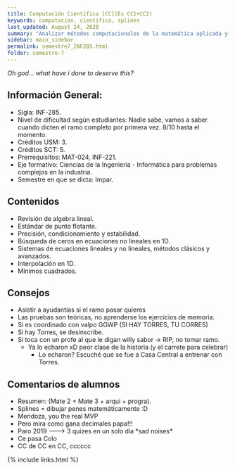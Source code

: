 ```yaml
---
title: Computación Científica [CC](Ex CC1+CC2)
keywords: computación, cientifica, splines
last_updated: August 24, 2020
summary: "Analizar métodos computacionales de la matemática aplicada y los utilizarlos para resolver problemas atingentes a la ingeniería. Desarrollar habilidades de significativa importancia tales como: análisis, síntesis, resolución computacional de problemas y evaluación crítica de los resultados computacionales."
sidebar: main_sidebar
permalink: semestre7_INF285.html
folder: semestre-7
---
```

*Oh god... what have i done to deserve this?*

## Información General:
* Sigla: INF-285.
* Nivel de dificultad según estudiantes: Nadie sabe, vamos a saber cuando dicten el ramo completo por primera vez. 8/10 hasta el momento.
* Créditos USM: 3.
* Créditos SCT: 5.
* Prerrequisitos: MAT-024, INF-221.
* Eje formativo:  Ciencias de la Ingeniería - Informática para problemas complejos en la industria.
* Semestre en que se dicta: Impar.


## Contenidos

* Revisión de algebra lineal.
* Estándar de punto flotante.
* Precisión, condicionamiento y estabilidad.
* Búsqueda de ceros en ecuaciones no lineales en 1D.
* Sistemas de ecuaciones lineales y no lineales, métodos clásicos y avanzados.
* Interpolación en 1D.
* Mínimos cuadrados.


## Consejos
* Asistir a ayudantías si el ramo pasar quieres
* Las pruebas son teóricas, no aprenderse los ejercicios de memoria.
* Si es coordinado con valpo GGWP (SI HAY TORRES, TU CORRES)
* Si hay Torres, se desinscribe.
* Si toca con un profe al que le digan willy sabor -> RIP, no tomar ramo.
    * Ya lo echaron xD peor clase de la historia (y el carrete para celebrar)
        * Lo echaron? Escuché que se fue a Casa Central a entrenar con Torres.



## Comentarios de alumnos

* Resumen: (Mate 2 + Mate 3 + arqui + progra).
* Splines = dibujar penes matemáticamente :D
* Mendoza, you the real MVP
* Pero mira como gana decimales papa!!!
* Paro 2019 ---> 3 quizes en un solo día \*sad noises\*
* Ce pasa Colo
* CC de CC en CC, cccccc


[1]: https://www.com


{% include links.html %}
